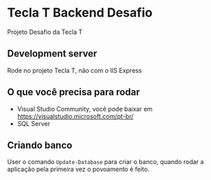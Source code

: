 # Tecla T Backend Desafio

Projeto Desafio da Tecla T

## Development server
Rode no projeto Tecla T, não com o IIS Express

## O que você precisa para rodar
- Visual Studio Community, você pode baixar em https://visualstudio.microsoft.com/pt-br/
- SQL Server

## Criando banco
User o comando `Update-Database` para criar o banco, quando rodar a aplicação pela primeira vez o povoamento é feito.
